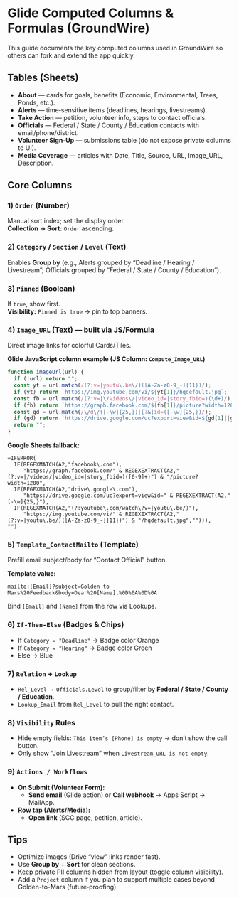 # Glide Computed Columns & Formulas (GroundWire)

This guide documents the key computed columns used in GroundWire so others can fork and extend the app quickly.

## Tables (Sheets)
- **About** — cards for goals, benefits (Economic, Environmental, Trees, Ponds, etc.).
- **Alerts** — time‑sensitive items (deadlines, hearings, livestreams).
- **Take Action** — petition, volunteer info, steps to contact officials.
- **Officials** — Federal / State / County / Education contacts with email/phone/district.
- **Volunteer Sign‑Up** — submissions table (do not expose private columns to UI).
- **Media Coverage** — articles with Date, Title, Source, URL, Image_URL, Description.

## Core Columns

### 1) `Order` (Number)
Manual sort index; set the display order.  
**Collection → Sort:** `Order` ascending.

### 2) `Category` / `Section` / `Level` (Text)
Enables **Group by** (e.g., Alerts grouped by “Deadline / Hearing / Livestream”; Officials grouped by “Federal / State / County / Education”).

### 3) `Pinned` (Boolean)
If `true`, show first.  
**Visibility:** `Pinned is true` → pin to top banners.

### 4) `Image_URL` (Text) — built via JS/Formula
Direct image links for colorful Cards/Tiles.

**Glide JavaScript column example (JS Column: `Compute_Image_URL`)**
```js
function imageUrl(url) {
  if (!url) return "";
  const yt = url.match(/(?:v=|youtu\.be\/)([A-Za-z0-9_-]{11})/);
  if (yt) return `https://img.youtube.com/vi/${yt[1]}/hqdefault.jpg`;
  const fb = url.match(/(?:v=|\/videos\/|video_id=|story_fbid=)(\d+)/);
  if (fb) return `https://graph.facebook.com/${fb[1]}/picture?width=1200`;
  const gd = url.match(/\/d\/([-\w]{25,})|[?&]id=([-\w]{25,})/);
  if (gd) return `https://drive.google.com/uc?export=view&id=${gd[1]||gd[2]}`;
  return "";
}
```

**Google Sheets fallback:**
```excel
=IFERROR(
  IF(REGEXMATCH(A2,"facebook\.com"),
     "https://graph.facebook.com/" & REGEXEXTRACT(A2,"(?:v=|/videos/|video_id=|story_fbid=)([0-9]+)") & "/picture?width=1200",
  IF(REGEXMATCH(A2,"drive\.google\.com"),
     "https://drive.google.com/uc?export=view&id=" & REGEXEXTRACT(A2,"[-\w]{25,}"),
  IF(REGEXMATCH(A2,"(?:youtube\.com/watch\?v=|youtu\.be/)"),
     "https://img.youtube.com/vi/" & REGEXEXTRACT(A2,"(?:v=|youtu\.be/)([A-Za-z0-9_-]{11})") & "/hqdefault.jpg",""))),
"")
```

### 5) `Template_ContactMailto` (Template)
Prefill email subject/body for “Contact Official” button.

**Template value:**
```
mailto:[Email]?subject=Golden-to-Mars%20Feedback&body=Dear%20[Name],%0D%0A%0D%0A
```
Bind `[Email]` and `[Name]` from the row via Lookups.

### 6) `If-Then-Else` (Badges & Chips)
- If `Category = "Deadline"` → Badge color Orange
- If `Category = "Hearing"` → Badge color Green
- Else → Blue

### 7) `Relation` + `Lookup`
- `Rel_Level → Officials.Level` to group/filter by **Federal / State / County / Education**.
- `Lookup_Email` from `Rel_Level` to pull the right contact.

### 8) `Visibility` Rules
- Hide empty fields: `This item’s [Phone] is empty` → don’t show the call button.
- Only show “Join Livestream” when `Livestream_URL is not empty`.

### 9) `Actions / Workflows`
- **On Submit (Volunteer Form):**  
  - **Send email** (Glide action) or **Call webhook** → Apps Script → MailApp.
- **Row tap (Alerts/Media):**  
  - **Open link** (SCC page, petition, article).

## Tips
- Optimize images (Drive “view” links render fast).
- Use **Group by** + **Sort** for clean sections.
- Keep private PII columns hidden from layout (toggle column visibility).
- Add a `Project` column if you plan to support multiple cases beyond Golden-to-Mars (future‑proofing).

